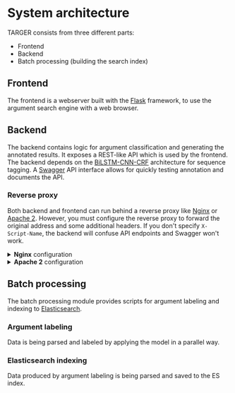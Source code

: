 # System architecture

TARGER consists from three different parts:

* Frontend
* Backend
* Batch processing (building the search index)

## Frontend

The frontend is a webserver built with the [Flask](https://palletsprojects.com/p/flask/) framework, to use the argument search engine with a web browser.

## Backend

The backend contains logic for argument classification and generating the annotated results.
It exposes a REST-like API which is used by the frontend.
The backend depends on the [BiLSTM-CNN-CRF](https://github.com/UKPLab/emnlp2017-bilstm-cnn-crf) architecture for sequence tagging.
A [Swagger](https://swagger.io/) API interface allows for quickly testing annotation and documents the API.

### Reverse proxy

Both backend and frontend can run behind a reverse proxy like [Nginx](https://docs.nginx.com/nginx/admin-guide/web-server/reverse-proxy/) or [Apache 2](https://httpd.apache.org/docs/current/howto/reverse_proxy.html).
However, you must configure the reverse proxy to forward the original address and some additional headers.
If you don't specify `X-Script-Name`, the backend will confuse API endpoints and Swagger won't work.

<details>
<summary><strong>Nginx</strong> configuration</summary>

```apacheconf
location /subdir {
    proxy_pass http://HOSTNAME:PORT;
    proxy_http_version 1.1;
    proxy_set_header Upgrade $http_upgrade;
    proxy_set_header Connection "upgrade";
    proxy_set_header Host $host;
    proxy_set_header X-Script-Name /subdir;
}
```

</details>

<details>
<summary><strong>Apache 2</strong> configuration</summary>

```apacheconf
<Location /subdir>
    Header add X-Script-Name "/subdir"
    RequestHeader set X-Script-Name "/subdir"
    
    ProxyPass http://HOSTNAME:PORT
    ProxyPassReverse http://HOSTNAME:PORT
</Location>
```

</details>

## Batch processing

The batch processing module provides scripts for argument labeling and indexing to [Elasticsearch](https://www.elastic.co/de/elasticsearch/).

### Argument labeling

Data is being parsed and labeled by applying the model in a parallel way.

### Elasticsearch indexing

Data produced by argument labeling is being parsed and saved to the ES index.
